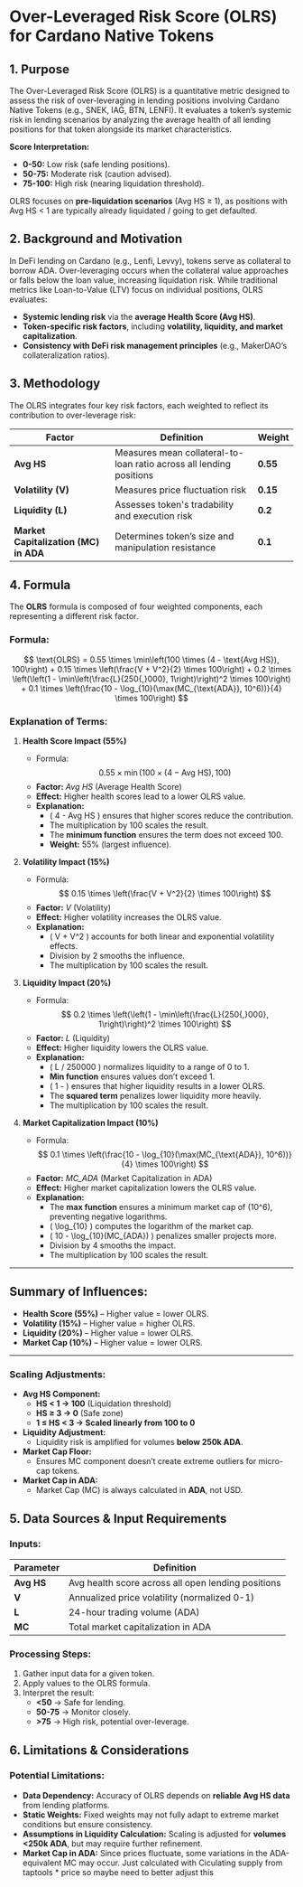 # Over-Leveraged Risk Score (OLRS) for Cardano Native Tokens

## 1. Purpose
The Over-Leveraged Risk Score (OLRS) is a quantitative metric designed to assess the risk of over-leveraging in lending positions involving Cardano Native Tokens (e.g., SNEK, IAG, BTN, LENFI). It evaluates a token’s systemic risk in lending scenarios by analyzing the average health of all lending positions for that token alongside its market characteristics.

**Score Interpretation:**
- **0-50:** Low risk (safe lending positions).
- **50-75:** Moderate risk (caution advised).
- **75-100:** High risk (nearing liquidation threshold).

OLRS focuses on **pre-liquidation scenarios** (Avg HS ≥ 1), as positions with Avg HS < 1 are typically already liquidated / going to get defaulted.

## 2. Background and Motivation
In DeFi lending on Cardano (e.g., Lenfi, Levvy), tokens serve as collateral to borrow ADA. Over-leveraging occurs when the collateral value approaches or falls below the loan value, increasing liquidation risk. While traditional metrics like Loan-to-Value (LTV) focus on individual positions, OLRS evaluates:
- **Systemic lending risk** via the **average Health Score (Avg HS)**.
- **Token-specific risk factors**, including **volatility, liquidity, and market capitalization**.
- **Consistency with DeFi risk management principles** (e.g., MakerDAO’s collateralization ratios).

## 3. Methodology
The OLRS integrates four key risk factors, each weighted to reflect its contribution to over-leverage risk:

| **Factor** | **Definition** | **Weight** |
|-----------|--------------|------------|
| **Avg HS** | Measures mean collateral-to-loan ratio across all lending positions | **0.55** |
| **Volatility (V)** | Measures price fluctuation risk | **0.15** |
| **Liquidity (L)** | Assesses token's tradability and execution risk | **0.2** |
| **Market Capitalization (MC) in ADA** | Determines token’s size and manipulation resistance | **0.1** |

## 4. Formula

The **OLRS** formula is composed of four weighted components, each representing a different risk factor.

### **Formula:**
$$
\text{OLRS} = 0.55 \times \min\left(100 \times (4 - \text{Avg HS}), 100\right) +
0.15 \times \left(\frac{V + V^2}{2} \times 100\right) +
0.2 \times \left(\left(1 - \min\left(\frac{L}{250{,}000}, 1\right)\right)^2 \times 100\right) +
0.1 \times \left(\frac{10 - \log_{10}(\max(MC_{\text{ADA}}, 10^6))}{4} \times 100\right)
$$

### **Explanation of Terms:**

1. **Health Score Impact (55%)**
   - Formula:  
     $$ 
     0.55 \times \min(100 \times (4 - \text{Avg HS}), 100) 
     $$
   - **Factor:** *Avg HS* (Average Health Score)
   - **Effect:** Higher health scores lead to a lower OLRS value.
   - **Explanation:**
     - ( 4 - Avg HS ) ensures that higher scores reduce the contribution.
     - The multiplication by 100 scales the result.
     - The **minimum function** ensures the term does not exceed 100.
     - **Weight:** 55% (largest influence).

2. **Volatility Impact (15%)**
   - Formula:  
     $$ 
     0.15 \times \left(\frac{V + V^2}{2} \times 100\right)
     $$
   - **Factor:** *V* (Volatility)
   - **Effect:** Higher volatility increases the OLRS value.
   - **Explanation:**
     - ( V + V^2 ) accounts for both linear and exponential volatility effects.
     - Division by 2 smooths the influence.
     - The multiplication by 100 scales the result.

3. **Liquidity Impact (20%)**
   - Formula:  
     $$ 
     0.2 \times \left(\left(1 - \min\left(\frac{L}{250{,}000}, 1\right)\right)^2 \times 100\right) 
     $$
   - **Factor:** *L* (Liquidity)
   - **Effect:** Higher liquidity lowers the OLRS value.
   - **Explanation:**
     - \( L / 250000 \) normalizes liquidity to a range of 0 to 1.
     - **Min function** ensures values don’t exceed 1.
     - \( 1 - \) ensures that higher liquidity results in a lower OLRS.
     - The **squared term** penalizes lower liquidity more heavily.
     - The multiplication by 100 scales the result.

4. **Market Capitalization Impact (10%)**
   - Formula:  
     $$ 0.1 \times \left(\frac{10 - \log_{10}(\max(MC_{\text{ADA}}, 10^6))}{4} \times 100\right) $$
   - **Factor:** *MC_ADA* (Market Capitalization in ADA)
   - **Effect:** Higher market capitalization lowers the OLRS value.
   - **Explanation:**
     - The **max function** ensures a minimum market cap of \(10^6\), preventing negative logarithms.
     - \( \log_{10} \) computes the logarithm of the market cap.
     - \( 10 - \log_{10}(MC_{ADA}) \) penalizes smaller projects more.
     - Division by 4 smooths the impact.
     - The multiplication by 100 scales the result.

---

## **Summary of Influences:**
- **Health Score (55%)** – Higher value = lower OLRS.
- **Volatility (15%)** – Higher value = higher OLRS.
- **Liquidity (20%)** – Higher value = lower OLRS.
- **Market Cap (10%)** – Higher value = lower OLRS.

---

### **Scaling Adjustments:**
- **Avg HS Component:**
  - **HS < 1 → 100** (Liquidation threshold)
  - **HS ≥ 3 → 0** (Safe zone)
  - **1 ≤ HS < 3 → Scaled linearly from 100 to 0**
- **Liquidity Adjustment:**
  - Liquidity risk is amplified for volumes **below 250k ADA**.
- **Market Cap Floor:**
  - Ensures MC component doesn’t create extreme outliers for micro-cap tokens.
- **Market Cap in ADA:**
  - Market Cap (MC) is always calculated in **ADA**, not USD.

## 5. Data Sources & Input Requirements
### **Inputs:**
| **Parameter** | **Definition**
|--------------|--------------|
| **Avg HS** | Avg health score across all open lending positions| 
| **V** | Annualized price volatility (normalized 0-1) |
| **L** | 24-hour trading volume (ADA)
| **MC** | Total market capitalization in ADA

### **Processing Steps:**
1. Gather input data for a given token.
2. Apply values to the OLRS formula.
3. Interpret the result:
   - **<50** → Safe for lending.
   - **50-75** → Monitor closely.
   - **>75** → High risk, potential over-leverage.

## 6. Limitations & Considerations
### **Potential Limitations:**
- **Data Dependency:** Accuracy of OLRS depends on **reliable Avg HS data** from lending platforms.
- **Static Weights:** Fixed weights may not fully adapt to extreme market conditions but ensure consistency.
- **Assumptions in Liquidity Calculation:** Scaling is adjusted for **volumes <250k ADA**, but may require further refinement.
- **Market Cap in ADA:** Since prices fluctuate, some variations in the ADA-equivalent MC may occur. Just calculated with Ciculating supply from taptools * price so maybe need to better adjust this

